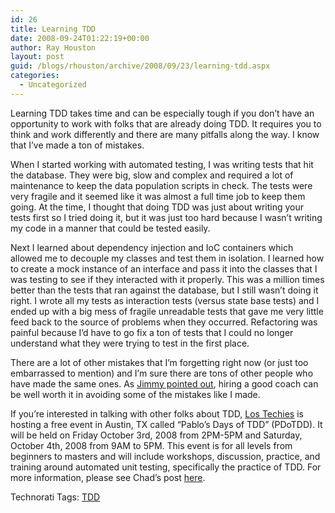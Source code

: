 ```yaml
---
id: 26
title: Learning TDD
date: 2008-09-24T01:22:19+00:00
author: Ray Houston
layout: post
guid: /blogs/rhouston/archive/2008/09/23/learning-tdd.aspx
categories:
  - Uncategorized
---
```

Learning TDD takes time and can be especially tough if you don&#8217;t have an opportunity to work with folks that are already doing TDD. It requires you to think and work differently and there are many pitfalls along the way. I know that I&#8217;ve made a ton of mistakes.

When I started working with automated testing, I was writing tests that hit the database. They were big, slow and complex and required a lot of maintenance to keep the data population scripts in check. The tests were very fragile and it seemed like it was almost a full time job to keep them going. At the time, I thought that doing TDD was just about writing your tests first so I tried doing it, but it was just too hard because I wasn&#8217;t writing my code in a manner that could be tested easily.

Next I learned about dependency injection and IoC containers which allowed me to decouple my classes and test them in isolation. I learned how to create a mock instance of an interface and pass it into the classes that I was testing to see if they interacted with it properly. This was a million times better than the tests that ran against the database, but I still wasn&#8217;t doing it right. I wrote all my tests as interaction tests (versus state base tests) and I ended up with a big mess of fragile unreadable tests that gave me very little feed back to the source of problems when they occurred. Refactoring was painful because I&#8217;d have to go fix a ton of tests that I could no longer understand what they were trying to test in the first place.

There are a lot of other mistakes that I&#8217;m forgetting right now (or just too embarrassed to mention) and I&#8217;m sure there are tons of other people who have made the same ones. As [Jimmy pointed out](http://www.lostechies.com/blogs/jimmy_bogard/archive/2008/09/21/ten-tips-to-maximize-the-return-on-your-tdd-investment.aspx), hiring a good coach can be well worth it in avoiding some of the mistakes like I made.

If you&#8217;re interested in talking with other folks about TDD, [Los Techies](http://www.lostechies.com/) is hosting a free event in Austin, TX called &#8220;Pablo&#8217;s Days of TDD&#8221; (PDoTDD). It will be held on Friday October 3rd, 2008 from 2PM-5PM and Saturday, October 4th, 2008 from 9AM to 5PM. This event is for all levels from beginners to masters and will include workshops, discussion, practice, and training around automated unit testing, specifically the practice of TDD. For more information, please see Chad&#8217;s post [here](http://www.lostechies.com/blogs/chad_myers/archive/2008/09/15/announcing-pablo-s-days-of-tdd-in-austin-tx.aspx).

<div class="wlWriterSmartContent" style="padding-right: 0px;padding-left: 0px;padding-bottom: 0px;margin: 0px;padding-top: 0px">
  Technorati Tags: <a href="http://technorati.com/tags/TDD" rel="tag">TDD</a>
</div>
